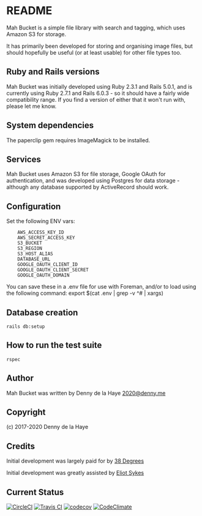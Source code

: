 # README

Mah Bucket is a simple file library with search and tagging, which uses Amazon
S3 for storage.

It has primarily been developed for storing and organising image files, but
should hopefully be useful (or at least usable) for other file types too.


## Ruby and Rails versions

Mah Bucket was initially developed using Ruby 2.3.1 and Rails 5.0.1, and is
currently using Ruby 2.7.1 and Rails 6.0.3 - so it should have a fairly wide
compatibility range. If you find a version of either that it won't run with,
please let me know.


## System dependencies

The paperclip gem requires ImageMagick to be installed.


## Services

Mah Bucket uses Amazon S3 for file storage, Google OAuth for authentication,
and was developed using Postgres for data storage - although any database
supported by ActiveRecord should work.


## Configuration

Set the following ENV vars:
```
    AWS_ACCESS_KEY_ID
    AWS_SECRET_ACCESS_KEY
    S3_BUCKET
    S3_REGION
    S3_HOST_ALIAS
    DATABASE_URL
    GOOGLE_OAUTH_CLIENT_ID
    GOOGLE_OAUTH_CLIENT_SECRET
    GOOGLE_OAUTH_DOMAIN
```

You can save these in a .env file for use with Foreman, and/or to load using
the following command: export $(cat .env | grep -v ^# | xargs)


## Database creation

`rails db:setup`


## How to run the test suite

`rspec`


## Author

Mah Bucket was written by Denny de la Haye <2020@denny.me>


## Copyright

(c) 2017-2020 Denny de la Haye


## Credits

Initial development was largely paid for by [38 Degrees](https://38degrees.org.uk)

Initial development was greatly assisted by [Eliot Sykes](https://eliotsykes.com)


## Current Status

[![CircleCI](https://circleci.com/gh/denny/MahBucket.svg?style=svg)](https://circleci.com/gh/denny/MahBucket)  [![Travis CI](https://travis-ci.org/denny/MahBucket.svg?branch=master)](https://travis-ci.org/denny/MahBucket)  [![codecov](https://codecov.io/gh/denny/MahBucket/branch/master/graph/badge.svg)](https://codecov.io/gh/denny/MahBucket)  [![CodeClimate](https://api.codeclimate.com/v1/badges/7bc3b576f0265db7b8f8/maintainability)](https://codeclimate.com/github/denny/MahBucket/maintainability)

